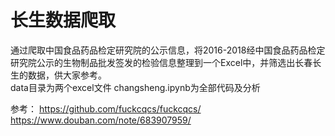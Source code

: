 # 长生数据爬取

通过爬取中国食品药品检定研究院的公示信息，将2016-2018经中国食品药品检定研究院公示的生物制品批发签发的检验信息整理到一个Excel中，并筛选出长春长生的数据，供大家参考。   
data目录为两个excel文件
changsheng.ipynb为全部代码及分析

参考：
https://github.com/fuckcqcs/fuckcqcs/
https://www.douban.com/note/683907959/
